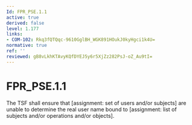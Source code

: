 ```yaml
---
Id: FPR_PSE.1.1
active: true
derived: false
level: 1.177
links:
- COM-102: Rkq3fQTQqc-9610GglBH_WGK891HOukJ0kyHgci1k4U=
normative: true
ref: ''
reviewed: gB8vLkhKTAvyKQfDYEJ5y6r5XjZz282PsJ-oZ_Au9tI=
---
```


# FPR_PSE.1.1

The TSF shall ensure that [assignment: set of users and/or subjects] are unable to determine the real user name bound to [assignment: list of subjects and/or operations and/or objects].